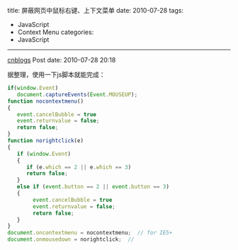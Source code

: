title: 屏蔽网页中鼠标右键、上下文菜单
date: 2010-07-28
tags:
  - JavaScript
  - Context Menu
categories:
  - JavaScript
---

[cnblogs](http://www.cnblogs.com/pcy0/archive/2010/07/28/1787302.html) Post date: 2010-07-28 20:18

据整理，使用一下js脚本就能完成：

<!-- more -->

~~~~javascript
if(window.Event) 
   document.captureEvents(Event.MOUSEUP);
function nocontextmenu() 
{
   event.cancelBubble = true 
   event.returnvalue = false;
   return false;
}
function norightclick(e) 
{
   if (window.Event)
   {
      if (e.which == 2 || e.which == 3)
      return false;
   }
   else if (event.button == 2 || event.button == 3) 
   {
        event.cancelBubble = true 
        event.returnvalue = false;
        return false;
   }
}
document.oncontextmenu = nocontextmenu;  // for IE5+ 
document.onmousedown = norightclick;  // 
~~~~


 
